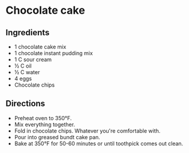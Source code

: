 # Chocolate cake

## Ingredients
- 1 chocolate cake mix
- 1 chocolate instant pudding mix
- 1 C sour cream
- &frac12; C oil
- &frac12; C water
- 4 eggs
- Chocolate chips

## Directions
- Preheat oven to 350&deg;F.
- Mix everything together.
- Fold in chocolate chips. Whatever you're comfortable with.
- Pour into greased bundt cake pan.
- Bake at 350&deg;F for 50-60 minutes or until toothpick comes out clean.
